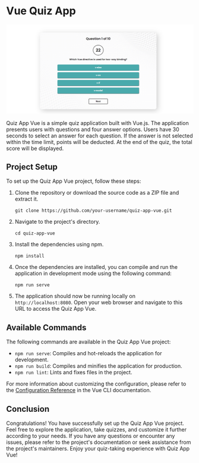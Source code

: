 
# Vue Quiz App

![vue-quiz-app](vue-quiz-app.png)

Quiz App Vue is a simple quiz application built with Vue.js. The application presents users with questions and four answer options. Users have 30 seconds to select an answer for each question. If the answer is not selected within the time limit, points will be deducted. At the end of the quiz, the total score will be displayed.

## Project Setup

To set up the Quiz App Vue project, follow these steps:

1. Clone the repository or download the source code as a ZIP file and extract it.

   ```shell
   git clone https://github.com/your-username/quiz-app-vue.git
   ```

2. Navigate to the project's directory.

   ```shell
   cd quiz-app-vue
   ```

3. Install the dependencies using npm.

   ```shell
   npm install
   ```

4. Once the dependencies are installed, you can compile and run the application in development mode using the following command:

   ```shell
   npm run serve
   ```

5. The application should now be running locally on `http://localhost:8080`. Open your web browser and navigate to this URL to access the Quiz App Vue.

## Available Commands

The following commands are available in the Quiz App Vue project:

- `npm run serve`: Compiles and hot-reloads the application for development.
- `npm run build`: Compiles and minifies the application for production.
- `npm run lint`: Lints and fixes files in the project.

For more information about customizing the configuration, please refer to the [Configuration Reference](https://cli.vuejs.org/config/) in the Vue CLI documentation.

## Conclusion

Congratulations! You have successfully set up the Quiz App Vue project. Feel free to explore the application, take quizzes, and customize it further according to your needs. If you have any questions or encounter any issues, please refer to the project's documentation or seek assistance from the project's maintainers. Enjoy your quiz-taking experience with Quiz App Vue!
